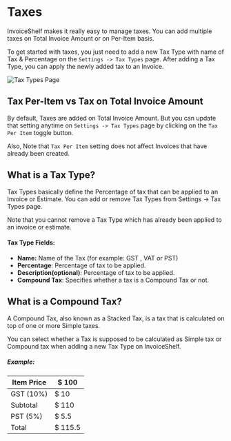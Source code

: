 # Taxes

InvoiceShelf makes it really easy to manage taxes. You can add multiple taxes on Total Invoice Amount or on Per-Item basis.

To get started with taxes, you just need to add a new Tax Type with name of Tax & Percentage on the `Settings -> Tax Types` page. After adding a Tax Type, you can apply the newly added tax to an Invoice.

![Tax Types Page](/images/taxes.png)

## Tax Per-Item vs Tax on Total Invoice Amount

By default, Taxes are added on Total Invoice Amount. But you can update that setting anytime on `Settings -> Tax Types` page by clicking on the `Tax Per Item` toggle button.

Also, Note that `Tax Per Item` setting does not affect Invoices that have already been created.

## What is a Tax Type?

Tax Types basically define the Percentage of tax that can be applied to an Invoice or Estimate. You can add or remove Tax Types from Settings -> Tax Types page.

Note that you cannot remove a Tax Type which has already been applied to an invoice or estimate.

#### Tax Type Fields:

- **Name:** Name of the Tax (for example: GST , VAT or PST)
- **Percentage**: Percentage of tax to be applied.
- **Description(optional)**: Percentage of tax to be applied.
- **Compound Tax**: Specifies whether a tax is a Compound Tax or not.

## What is a Compound Tax?

A Compound Tax, also known as a Stacked Tax, is a tax that is calculated on top of one or more Simple taxes.

You can select whether a Tax is supposed to be calculated as Simple tax or Compound tax when adding a new Tax Type on InvoiceShelf.

##### Example:

| Item Price | $ 100   |
| ---------- | ------- |
| GST (10%)  | $ 10    |
| Subtotal   | $ 110   |
| PST (5%)   | $ 5.5   |
| Total      | $ 115.5 |
